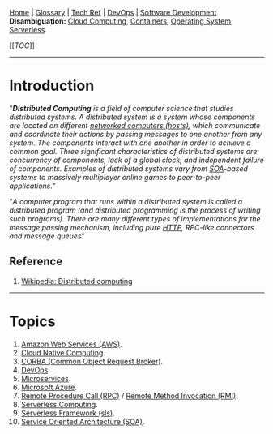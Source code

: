 [Home](/Slalom-LLC/Slalom-Consulting) | [Glossary](/Glossary) | [Tech Ref](/Tech-Ref) | [DevOps](/Tech-Ref/Software-Development/DevOps-\(Development-and-IT-Operations\)) | [Software Development](/Tech-Ref/Software-Development)
**Disambiguation:** [Cloud Computing](/Tech-Ref/Software-Development/Cloud-Computing), [Containers](/Tech-Ref/Virtualization/Containers-\(OS-Virtualization\)), [Operating System](/Tech-Ref/OS-\(Operating-System\)), [Serverless](/Tech-Ref/Software-Development/Serverless-Computing).

[[_TOC_]]

---
# Introduction
"_***Distributed Computing*** is a field of computer science that studies distributed systems. A distributed system is a system whose components are located on different [networked computers (hosts)](/Tech-Ref/Networking/Host), which communicate and coordinate their actions by passing messages to one another from any system. The components interact with one another in order to achieve a common goal. Three significant characteristics of distributed systems are: concurrency of components, lack of a global clock, and independent failure of components. Examples of distributed systems vary from [SOA](/Tech-Ref/Software-Development/Distributed-Computing/SOA-\(Service-Oriented-Architecture\))-based systems to massively multiplayer online games to peer-to-peer applications._"

"_A computer program that runs within a distributed system is called a distributed program (and distributed programming is the process of writing such programs). There are many different types of implementations for the message passing mechanism, including pure [HTTP](/Tech-Ref/WWW-\(World-Wide-Web\)/HTTP-\(Hypertext-Transfer-Protocol\)), RPC-like connectors and message queues_"

## Reference
1. [Wikipedia: Distributed computing](https://en.wikipedia.org/wiki/Distributed_computing) 

---
# Topics
1. [Amazon Web Services (AWS)](/Tech-Ref/AWS-\(Amazon-Web-Services\)).
1. [Cloud Native Computing](/Tech-Ref/Software-Development/Cloud-Computing/Cloud-Native-Computing).
1. [CORBA (Common Object Request Broker)](/Tech-Ref/Software-Development/Distributed-Computing/CORBA-\(Common-Object-Request-Broker\)).
1. [DevOps](/Tech-Ref/Software-Development/DevOps-\(Development-and-IT-Operations\)).
1. [Microservices](/Tech-Ref/Software-Development/Distributed-Computing/Microservices).
1. [Microsoft Azure](/Tech-Ref/Microsoft/Microsoft-Azure).
1. [Remote Procedure Call (RPC)](/Tech-Ref/Software-Development/Distributed-Computing/RPC-\(Remote-Procedure-Call\)) / [Remote Method Invocation (RMI)](/Tech-Ref/Software-Development/Java/Java-Platform-Editions/Java-SE-\(Standard-Edition\)/RMI-\(Remote-Method-Invocation\)).
1. [Serverless Computing](/Tech-Ref/Software-Development/Serverless-Computing).
1. [Serverless Framework (sls)](/Tech-Ref/Software-Development/JavaScript/Node.js/sls-\(Serverless-Framework\)).
1. [Service Oriented Architecture (SOA)](/Tech-Ref/Software-Development/Distributed-Computing/SOA-\(Service-Oriented-Architecture\)).
